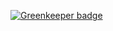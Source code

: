 
[![Greenkeeper badge](https://badges.greenkeeper.io/thattomperson/ball-chasing-auto-group.svg)](https://greenkeeper.io/)
